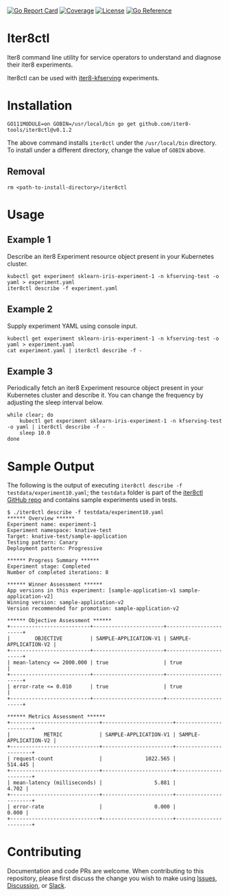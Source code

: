 [![Go Report Card](https://goreportcard.com/badge/github.com/iter8-tools/iter8ctl)](https://goreportcard.com/report/github.com/iter8-tools/iter8ctl)
[![Coverage](https://codecov.io/gh/iter8-tools/iter8ctl/branch/main/graphs/badge.svg?branch=main)](https://codecov.io/gh/iter8-tools/iter8ctl)
[![License](https://img.shields.io/badge/License-Apache%202.0-blue.svg)](https://opensource.org/licenses/Apache-2.0)
[![Go Reference](https://pkg.go.dev/badge/github.com/iter8-tools/iter8ctl.svg)](https://pkg.go.dev/github.com/iter8-tools/iter8ctl)
# Iter8ctl
Iter8 command line utility for service operators to understand and diagnose their iter8 experiments.

Iter8ctl can be used with [iter8-kfserving](https://github.com/iter8-tools/iter8-kfserving) experiments.

# Installation
```
GO111MODULE=on GOBIN=/usr/local/bin go get github.com/iter8-tools/iter8ctl@v0.1.2
```
The above command installs `iter8ctl` under the `/usr/local/bin` directory. To install under a different directory, change the value of `GOBIN` above.

## Removal
```
rm <path-to-install-directory>/iter8ctl
```

# Usage

## Example 1
Describe an iter8 Experiment resource object present in your Kubernetes cluster.
```shell
kubectl get experiment sklearn-iris-experiment-1 -n kfserving-test -o yaml > experiment.yaml
iter8ctl describe -f experiment.yaml
```

## Example 2
Supply experiment YAML using console input.
```shell
kubectl get experiment sklearn-iris-experiment-1 -n kfserving-test -o yaml > experiment.yaml
cat experiment.yaml | iter8ctl describe -f -
```

## Example 3
Periodically fetch an iter8 Experiment resource object present in your Kubernetes cluster and describe it. You can change the frequency by adjusting the sleep interval below.
```shell
while clear; do
    kubectl get experiment sklearn-iris-experiment-1 -n kfserving-test -o yaml | iter8ctl describe -f -
    sleep 10.0
done
```

# Sample Output
The following is the output of executing `iter8ctl describe -f testdata/experiment10.yaml`; the `testdata` folder is part of the [iter8ctl GitHub repo](https://github.com/iter8-tools/iter8ctl) and contains sample experiments used in tests.

```shell
$ ./iter8ctl describe -f testdata/experiment10.yaml
****** Overview ******
Experiment name: experiment-1
Experiment namespace: knative-test
Target: knative-test/sample-application
Testing pattern: Canary
Deployment pattern: Progressive

****** Progress Summary ******
Experiment stage: Completed
Number of completed iterations: 8

****** Winner Assessment ******
App versions in this experiment: [sample-application-v1 sample-application-v2]
Winning version: sample-application-v2
Version recommended for promotion: sample-application-v2

****** Objective Assessment ******
+--------------------------+-----------------------+-----------------------+
|        OBJECTIVE         | SAMPLE-APPLICATION-V1 | SAMPLE-APPLICATION-V2 |
+--------------------------+-----------------------+-----------------------+
| mean-latency <= 2000.000 | true                  | true                  |
+--------------------------+-----------------------+-----------------------+
| error-rate <= 0.010      | true                  | true                  |
+--------------------------+-----------------------+-----------------------+

****** Metrics Assessment ******
+-----------------------------+-----------------------+-----------------------+
|           METRIC            | SAMPLE-APPLICATION-V1 | SAMPLE-APPLICATION-V2 |
+-----------------------------+-----------------------+-----------------------+
| request-count               |              1022.565 |               514.445 |
+-----------------------------+-----------------------+-----------------------+
| mean-latency (milliseconds) |                 5.881 |                 4.702 |
+-----------------------------+-----------------------+-----------------------+
| error-rate                  |                 0.000 |                 0.000 |
+-----------------------------+-----------------------+-----------------------+
```

# Contributing

Documentation and code PRs are welcome. When contributing to this repository, please first discuss the change you wish to make using [Issues](https://github.com/iter8-tools/iter8ctl/issues), [Discussion](https://github.com/iter8-tools/iter8ctl/discussions), or [Slack](https://join.slack.com/t/iter8-tools/shared_invite/enQtODU0NTczMTQ5NDU4LTJmNGE1OTBhOWI4NzllZGE0ZjdhM2M3MzJlMjcxYjliMTJlM2YxMzQ4OWQ5NGViYTM2MTU4MWRkZTgxNzZiMzg).
